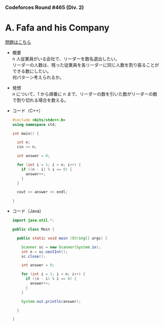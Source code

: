 ### Codeforces Round #465 (Div. 2)

# A. Fafa and his Company

  [問題はこちら](https://codeforces.com/problemset/problem/935/A)
  
- 概要<br>
  n 人従業員がいる会社で、リーダーを数名選出したい。<br>
  リーダーの人数は、残った従業員を各リーダーに同じ人数を割り振ることができる数にしたい。<br>
  何パターン考えられるか。
  
- 発想<br>
  n について、1 から順番に n まで、リーダーの数を引いた数がリーダーの数で割り切れる場合を数える。<br>
  
  
- コード（C++）

  ```cpp
  #include <bits/stdc++.h>
  using namespace std;

  int main() {

    int n;
    cin >> n;

    int answer = 0;

    for (int i = 1; i < n; i++) {
      if ((n - i) % i == 0) {
        answer++;
      }
    }

    cout << answer << endl;

  }
  ```
  
- コード（Java）

  ```java
  import java.util.*;

  public class Main {

    public static void main (String[] args) {

      Scanner sc = new Scanner(System.in);
      int n = sc.nextInt();
      sc.close();

      int answer = 0;

      for (int i = 1; i < n; i++) {
        if ((n - i) % i == 0) {
          answer++;
        }
      }

      System.out.println(answer);

    }

  }
  ```
    